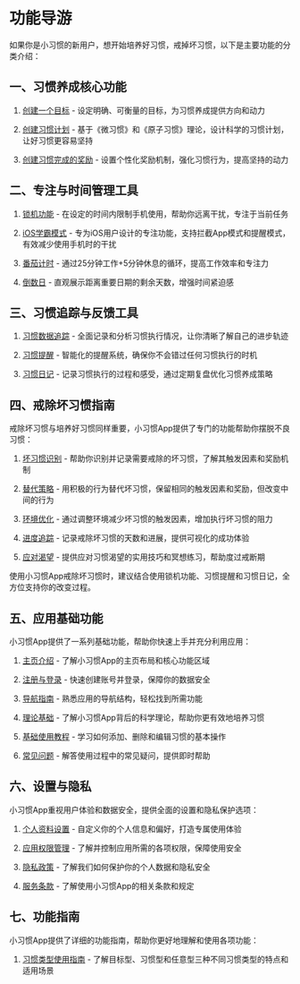 # 功能导游

如果你是小习惯的新用户，想开始培养好习惯，戒掉坏习惯，以下是主要功能的分类介绍：

## 一、习惯养成核心功能

1. [创建一个目标](/habit/habit_formation/create_goal.md) - 设定明确、可衡量的目标，为习惯养成提供方向和动力

2. [创建习惯计划](/habit/habit_formation/create_habit_plan.md) - 基于《微习惯》和《原子习惯》理论，设计科学的习惯计划，让好习惯更容易坚持

3. [创建习惯完成的奖励](/habit/habit_formation/habit_rewards.md) - 设置个性化奖励机制，强化习惯行为，提高坚持的动力

## 二、专注与时间管理工具

1. [锁机功能](/habit/time_management/lock_screen.md) - 在设定的时间内限制手机使用，帮助你远离干扰，专注于当前任务

2. [iOS学霸模式](/habit/time_management/ios_study_mode.md) - 专为iOS用户设计的专注功能，支持拦截App模式和提醒模式，有效减少使用手机时的干扰

3. [番茄计时](/habit/time_management/pomodoro.md) - 通过25分钟工作+5分钟休息的循环，提高工作效率和专注力

4. [倒数日](/habit/time_management/countdown.md) - 直观展示距离重要日期的剩余天数，增强时间紧迫感

## 三、习惯追踪与反馈工具

1. [习惯数据追踪](/habit/data_management/habit_tracking.md) - 全面记录和分析习惯执行情况，让你清晰了解自己的进步轨迹

2. [习惯提醒](/habit/data_management/habit_reminder.md) - 智能化的提醒系统，确保你不会错过任何习惯执行的时机

3. [习惯日记](/habit/data_management/habit_journal.md) - 记录习惯执行的过程和感受，通过定期复盘优化习惯养成策略

## 四、戒除坏习惯指南

戒除坏习惯与培养好习惯同样重要，小习惯App提供了专门的功能帮助你摆脱不良习惯：

1. [坏习惯识别](/habit/habit_formation/bad_habit_identify.md) - 帮助你识别并记录需要戒除的坏习惯，了解其触发因素和奖励机制

2. [替代策略](/habit/habit_formation/habit_replacement.md) - 用积极的行为替代坏习惯，保留相同的触发因素和奖励，但改变中间的行为

3. [环境优化](/habit/habit_formation/environment_design.md) - 通过调整环境减少坏习惯的触发因素，增加执行坏习惯的阻力

4. [进度追踪](/habit/habit_formation/breaking_habit_tracking.md) - 记录戒除坏习惯的天数和进展，提供可视化的成功体验

5. [应对渴望](/habit/habit_formation/craving_management.md) - 提供应对习惯渴望的实用技巧和冥想练习，帮助度过戒断期

使用小习惯App戒除坏习惯时，建议结合使用锁机功能、习惯提醒和习惯日记，全方位支持你的改变过程。

## 五、应用基础功能

小习惯App提供了一系列基础功能，帮助你快速上手并充分利用应用：

1. [主页介绍](/habit/basics/home.md) - 了解小习惯App的主页布局和核心功能区域

2. [注册与登录](/habit/basics/register_login.md) - 快速创建账号并登录，保障你的数据安全

3. [导航指南](/habit/basics/navigation_guide.md) - 熟悉应用的导航结构，轻松找到所需功能

4. [理论基础](/habit/basics/theory.md) - 了解小习惯App背后的科学理论，帮助你更有效地培养习惯

5. [基础使用教程](/habit/basics/basic_tutorial.md) - 学习如何添加、删除和编辑习惯的基本操作

6. [常见问题](/habit/basics/qa.md) - 解答使用过程中的常见疑问，提供即时帮助

## 六、设置与隐私

小习惯App重视用户体验和数据安全，提供全面的设置和隐私保护选项：

1. [个人资料设置](/habit/settings_privacy/profile_settings.md) - 自定义你的个人信息和偏好，打造专属使用体验

2. [应用权限管理](/habit/settings_privacy/app_permissions.md) - 了解并控制应用所需的各项权限，保障使用安全

3. [隐私政策](/habit/settings_privacy/privacy.md) - 了解我们如何保护你的个人数据和隐私安全

4. [服务条款](/habit/settings_privacy/service.md) - 了解使用小习惯App的相关条款和规定

## 七、功能指南

小习惯App提供了详细的功能指南，帮助你更好地理解和使用各项功能：

1. [习惯类型使用指南](/feature_guides/habit_types.md) - 了解目标型、习惯型和任意型三种不同习惯类型的特点和适用场景



